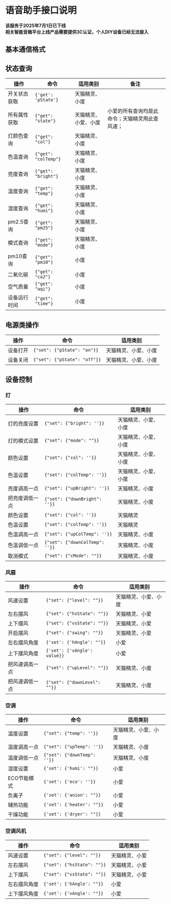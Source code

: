 # 语音助手接口说明  
**该服务于2025年7月1日已下线**  
**相关智能音箱平台上线产品需要提供3C认证，个人DIY设备已经无法接入**  

## 基本通信格式


## 状态查询

| 操作         | 命令                 | 适用类别             | 备注                                           |
| ------------ | -------------------- | -------------------- | ---------------------------------------------- |
| 开关状态获取 | `{'get': 'pState'}`  | 天猫精灵、小度       |                                                |
| 所有属性获取 | `{"get": "state"}`   | 天猫精灵、小爱、小度 | 小爱的所有查询均是此命令；天猫精灵用此查风速； |
| 灯颜色查询   | `{"get": "col"}`     | 天猫精灵、小度       |                                                |
| 色温查询     | `{"get": "colTemp"}` | 天猫精灵、小度       |                                                |
| 亮度查询     | `{"get": "bright"}`  | 天猫精灵、小度       |                                                |
| 温度查询     | `{"get": "temp"}`    | 天猫精灵、小度       |                                                |
| 湿度查询     | `{"get": "humi"}`    | 天猫精灵、小度       |                                                |
| pm2.5查询    | `{"get": "pm25"}`    | 天猫精灵、小度       |                                                |
| 模式查询     | `{"get": "mode"}`    | 天猫精灵、小度       |                                                |
| pm10查询     | `{"get": "pm10"}`    | 小度                 |                                                |
| 二氧化碳     | `{"get": "co2"}`     | 小度                 |                                                |
| 空气质量     | `{"get": "aqi"}`     | 小度                 |                                                |
| 设备运行时间 | `{"get": "time"}`    | 小度                 |                                                |



## 电源类操作

| 操作     | 命令                         | 适用类别             |
| -------- | ---------------------------- | -------------------- |
| 设备打开 | `{"set": {"pState": "on"}}`  | 天猫精灵、小爱、小度 |
| 设备关闭 | `{"set": {"pState": "off"}}` | 天猫精灵、小爱、小度 |



## 设备控制

### 灯

| 操作           | 命令                           | 适用类别             |
| -------------- | ------------------------------ | -------------------- |
| 灯的亮度设置   | `{"set": {"bright": ''}}`      | 天猫精灵、小爱、小度 |
| 灯的模式设置   | `{"set": {"mode": ""}}`        | 天猫精灵、小爱、小度 |
| 颜色设置       | `{"set": {"col": ''}}`         | 天猫精灵、小爱、小度 |
| 色温设置       | `{"set": {"colTemp": ''}}`     | 天猫精灵、小爱、小度 |
| 亮度调高一点   | `{"set": {"upBright": ''}}`    | 天猫精灵、小度       |
| 把亮度调低一点 | `{"set": {"downBright": ''}}`  | 天猫精灵、小度       |
| 颜色设置       | `{"set": {"col": ''}}`         | 天猫精灵             |
| 色温设置       | `{"set": {"colTemp": ''}}`     | 天猫精灵             |
| 色温调高一点   | `{"set": {"upColTemp": ''}}`   | 天猫精灵、小度       |
| 色温调低一点   | `{"set": {"downColTemp": ''}}` | 天猫精灵、小度       |
| 取消模式       | `{"set": {"cMode": ""}}`       | 天猫精灵、小度       |



### 风扇

| 操作           | 命令                         | 适用类别             |
| -------------- | ---------------------------- | -------------------- |
| 风速设置       | `{"set": {"level": ""}}`     | 天猫精灵、小爱、小度 |
| 左右摆风       | `{"set": {"hsState": ""}}`   | 天猫精灵、小爱       |
| 上下摆风       | `{"set": {"vsState": ""}}`   | 天猫精灵、小爱       |
| 开启摆风       | `{"set": {"swing": ""}}`     | 天猫精灵、小爱       |
| 左右摆风角度   | `{'set': {'hAngle': ""}}`    | 小爱                 |
| 上下摆风角度   | `{'set': {'vAngle': value}}` | 小爱                 |
| 把风速调高一点 | `{"set": {"upLevel": ""}}`   | 天猫精灵、小度       |
| 把风速调低一点 | `{"set": {"downLevel": ""}}` | 天猫精灵、小度       |



### 空调

| 操作         | 命令                        | 适用类别             |
| ------------ | --------------------------- | -------------------- |
| 温度设置     | `{"set": {"temp": ''}}`     | 天猫精灵、小爱、小度 |
| 温度调高一点 | `{"set": {"upTemp": ''}}`   | 天猫精灵、小度       |
| 温度调低一点 | `{"set": {"downTemp": ''}}` | 天猫精灵、小度       |
| 湿度设置     | `{'set': {'humi': ""}}`     | 小爱                 |
| ECO节能模式  | `{'set': {'eco': ''}}`      | 小爱                 |
| 负离子       | `{'set': {'anion': ""}}`    | 小爱                 |
| 辅热功能     | `{'set': {'heater': ""}}`   | 小爱                 |
| 干燥功能     | `{'set': {'dryer': ""}}`    | 小爱                 |



### 空调风机

| 操作         | 命令                       | 适用类别       |
| ------------ | -------------------------- | -------------- |
| 风速设置     | `{"set": {"level": ""}}`   | 天猫精灵、小爱 |
| 左右摆风     | `{"set": {"hsState": ""}}` | 天猫精灵、小爱 |
| 上下摆风     | `{"set": {"vsState": ""}}` | 天猫精灵、小爱 |
| 左右摆风角度 | `{'set': {'hAngle': ""}}`  | 小爱           |
| 上下摆风角度 | `{'set': {'vAngle': ""}}`  | 小爱           |

